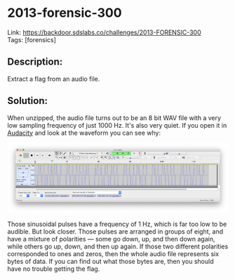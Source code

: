 2013-forensic-300
=================

Link: https://backdoor.sdslabs.co/challenges/2013-FORENSIC-300 \
Tags: [forensics]

Description:
------------

Extract a flag from an audio file.

Solution:
---------

When unzipped, the audio file turns out to be an 8 bit WAV file with a very low sampling frequency of just 1000 Hz. It's also very quiet. If you open it in [Audacity](https://www.audacityteam.org) and look at the waveform you can see why:

![Screenshot of audio file when opened in Audacity](audacity.png)

Those sinusoidal pulses have a frequency of 1 Hz, which is far too low to be audible. But look closer. Those pulses are arranged in groups of eight, and have a mixture of polarities — some go down, up, and then down again, while others go up, down, and then up again. If those two different polarities corresponded to ones and zeros, then the whole audio file represents six bytes of data. If you can find out what those bytes are, then you should have no trouble getting the flag.
